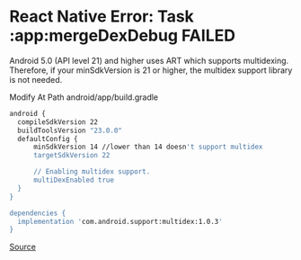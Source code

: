 # React Native Error: Task :app:mergeDexDebug FAILED

Android 5.0 (API level 21) and higher uses ART which supports multidexing. Therefore, if your minSdkVersion is 21 or higher, the multidex support library is not needed.

Modify At Path android/app/build.gradle

```bash
android {
  compileSdkVersion 22
  buildToolsVersion "23.0.0"
  defaultConfig {
      minSdkVersion 14 //lower than 14 doesn't support multidex
      targetSdkVersion 22

      // Enabling multidex support.
      multiDexEnabled true
  }
}

dependencies {
  implementation 'com.android.support:multidex:1.0.3'
}
```

[Source](https://github.com/react-native-webview/react-native-webview/issues/1344)
